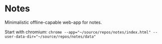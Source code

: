 # Notes

Minimalistic offline-capable web-app for notes.

Start with chromium:
`chrome --app="~/source/repos/notes/index.html" --user-data-dir="~/source/repos/notes/data"`
